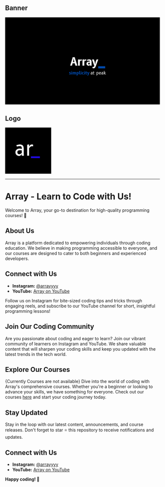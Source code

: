 
## Banner

![Array Banner](banner.png)

## Logo

<img src="array.png" alt="Array Logo" width="150">

---
# Array - Learn to Code with Us!

Welcome to Array, your go-to destination for high-quality programming courses! 🚀

## About Us

Array is a platform dedicated to empowering individuals through coding education. We believe in making programming accessible to everyone, and our courses are designed to cater to both beginners and experienced developers.

## Connect with Us

- **Instagram:** [@arrayyyy](https://www.instagram.com/arrayreels)
- **YouTube:** [Array on YouTube](https://www.youtube.com/@arrayyyy)

Follow us on Instagram for bite-sized coding tips and tricks through engaging reels, and subscribe to our YouTube channel for short, insightful programming lessons!

## Join Our Coding Community

Are you passionate about coding and eager to learn? Join our vibrant community of learners on Instagram and YouTube. We share valuable content that will sharpen your coding skills and keep you updated with the latest trends in the tech world.

## Explore Our Courses
{Currently Courses are not available}
Dive into the world of coding with Array's comprehensive courses. Whether you're a beginner or looking to advance your skills, we have something for everyone. Check out our courses [here](#) and start your coding journey today.

## Stay Updated

Stay in the loop with our latest content, announcements, and course releases. Don't forget to star ⭐️ this repository to receive notifications and updates.

## Connect with Us

- **Instagram:** [@arrayyyy](https://www.instagram.com/arrayreels)
- **YouTube:** [Array on YouTube](https://www.youtube.com/@arrayyyy)


**Happy coding! 🚀**

